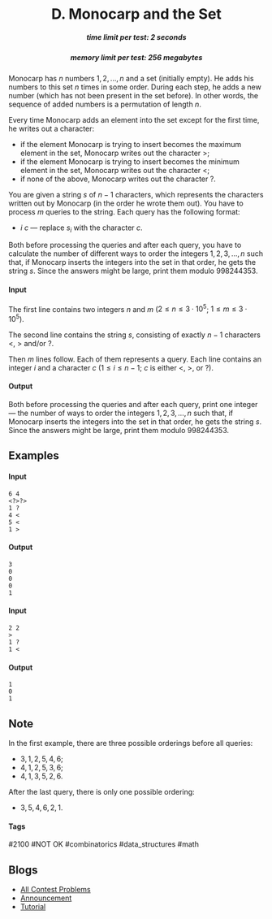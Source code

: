 <h1 style='text-align: center;'> D. Monocarp and the Set</h1>

<h5 style='text-align: center;'>time limit per test: 2 seconds</h5>
<h5 style='text-align: center;'>memory limit per test: 256 megabytes</h5>

Monocarp has $n$ numbers $1, 2, \dots, n$ and a set (initially empty). He adds his numbers to this set $n$ times in some order. During each step, he adds a new number (which has not been present in the set before). In other words, the sequence of added numbers is a permutation of length $n$.

Every time Monocarp adds an element into the set except for the first time, he writes out a character:

* if the element Monocarp is trying to insert becomes the maximum element in the set, Monocarp writes out the character >;
* if the element Monocarp is trying to insert becomes the minimum element in the set, Monocarp writes out the character <;
* if none of the above, Monocarp writes out the character ?.

You are given a string $s$ of $n-1$ characters, which represents the characters written out by Monocarp (in the order he wrote them out). You have to process $m$ queries to the string. Each query has the following format:

* $i$ $c$ — replace $s_i$ with the character $c$.

Both before processing the queries and after each query, you have to calculate the number of different ways to order the integers $1, 2, 3, \dots, n$ such that, if Monocarp inserts the integers into the set in that order, he gets the string $s$. Since the answers might be large, print them modulo $998244353$.

#### Input

The first line contains two integers $n$ and $m$ ($2 \le n \le 3 \cdot 10^5$; $1 \le m \le 3 \cdot 10^5$).

The second line contains the string $s$, consisting of exactly $n-1$ characters <, > and/or ?.

Then $m$ lines follow. Each of them represents a query. Each line contains an integer $i$ and a character $c$ ($1 \le i \le n-1$; $c$ is either <, >, or ?).

#### Output

Both before processing the queries and after each query, print one integer — the number of ways to order the integers $1, 2, 3, \dots, n$ such that, if Monocarp inserts the integers into the set in that order, he gets the string $s$. Since the answers might be large, print them modulo $998244353$.

## Examples

#### Input


```text
6 4
<?>?>
1 ?
4 <
5 <
1 >
```
#### Output


```text
3
0
0
0
1
```
#### Input


```text
2 2
>
1 ?
1 <
```
#### Output


```text
1
0
1
```
## Note

In the first example, there are three possible orderings before all queries: 

* $3, 1, 2, 5, 4, 6$;
* $4, 1, 2, 5, 3, 6$;
* $4, 1, 3, 5, 2, 6$.

After the last query, there is only one possible ordering: 

* $3, 5, 4, 6, 2, 1$.


#### Tags 

#2100 #NOT OK #combinatorics #data_structures #math 

## Blogs
- [All Contest Problems](../Educational_Codeforces_Round_156_(Rated_for_Div._2).md)
- [Announcement](../blogs/Announcement.md)
- [Tutorial](../blogs/Tutorial.md)

